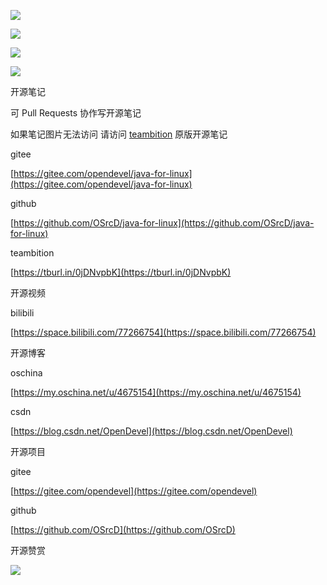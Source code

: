 ![](https://tcs.teambition.net/storage/3122df2cc736c4c344ac4e7aeb8e4dce6886?Signature=eyJhbGciOiJIUzI1NiIsInR5cCI6IkpXVCJ9.eyJBcHBJRCI6IjU5Mzc3MGZmODM5NjMyMDAyZTAzNThmMSIsIl9hcHBJZCI6IjU5Mzc3MGZmODM5NjMyMDAyZTAzNThmMSIsIl9vcmdhbml6YXRpb25JZCI6IiIsImV4cCI6MTYxNDAxMDUwNSwiaWF0IjoxNjEzNDA1NzA1LCJyZXNvdXJjZSI6Ii9zdG9yYWdlLzMxMjJkZjJjYzczNmM0YzM0NGFjNGU3YWViOGU0ZGNlNjg4NiJ9.1Vm-SBEFg1wCpZsKHgClhL_fFRsiJkUZyBw0cpW_pac&download=image.png "")

![](https://tcs.teambition.net/storage/3122204970cfd853411f5ca5d2d16a6c8c87?Signature=eyJhbGciOiJIUzI1NiIsInR5cCI6IkpXVCJ9.eyJBcHBJRCI6IjU5Mzc3MGZmODM5NjMyMDAyZTAzNThmMSIsIl9hcHBJZCI6IjU5Mzc3MGZmODM5NjMyMDAyZTAzNThmMSIsIl9vcmdhbml6YXRpb25JZCI6IiIsImV4cCI6MTYxNDAxMDUwNSwiaWF0IjoxNjEzNDA1NzA1LCJyZXNvdXJjZSI6Ii9zdG9yYWdlLzMxMjIyMDQ5NzBjZmQ4NTM0MTFmNWNhNWQyZDE2YTZjOGM4NyJ9.OplU7CyJy24Ea1XKTP_odM81WfCcGKA6cGYrjuolJVs&download=image.png "")

![](https://tcs.teambition.net/storage/3122bcd9a02db650dc5260c97a515c628683?Signature=eyJhbGciOiJIUzI1NiIsInR5cCI6IkpXVCJ9.eyJBcHBJRCI6IjU5Mzc3MGZmODM5NjMyMDAyZTAzNThmMSIsIl9hcHBJZCI6IjU5Mzc3MGZmODM5NjMyMDAyZTAzNThmMSIsIl9vcmdhbml6YXRpb25JZCI6IiIsImV4cCI6MTYxNDAxMDUwNSwiaWF0IjoxNjEzNDA1NzA1LCJyZXNvdXJjZSI6Ii9zdG9yYWdlLzMxMjJiY2Q5YTAyZGI2NTBkYzUyNjBjOTdhNTE1YzYyODY4MyJ9.LXJ8nkY4pw839RrQe1fUk31_DcUd87ewNKU_8ztwR2c&download=image.png "")

![](https://tcs.teambition.net/storage/3122861814f884e4dcd13edeb20c393f5cd3?Signature=eyJhbGciOiJIUzI1NiIsInR5cCI6IkpXVCJ9.eyJBcHBJRCI6IjU5Mzc3MGZmODM5NjMyMDAyZTAzNThmMSIsIl9hcHBJZCI6IjU5Mzc3MGZmODM5NjMyMDAyZTAzNThmMSIsIl9vcmdhbml6YXRpb25JZCI6IiIsImV4cCI6MTYxNDAxMDUwNSwiaWF0IjoxNjEzNDA1NzA1LCJyZXNvdXJjZSI6Ii9zdG9yYWdlLzMxMjI4NjE4MTRmODg0ZTRkY2QxM2VkZWIyMGMzOTNmNWNkMyJ9.tsoQjP1rkhe7SrMq5MRzDAlH6ylJCu2TSq7kpEFudRI&download=image.png "")







开源笔记

可 Pull Requests 协作写开源笔记

如果笔记图片无法访问 请访问 [teambition](https://tburl.in/0jDNvpbK) 原版开源笔记

gitee

[https://gitee.com/opendevel/java-for-linux](https://gitee.com/opendevel/java-for-linux)

github

[https://github.com/OSrcD/java-for-linux](https://github.com/OSrcD/java-for-linux)

teambition

[https://tburl.in/0jDNvpbK](https://tburl.in/0jDNvpbK)

开源视频

bilibili

[https://space.bilibili.com/77266754](https://space.bilibili.com/77266754)

开源博客

oschina

[https://my.oschina.net/u/4675154](https://my.oschina.net/u/4675154)

csdn

[https://blog.csdn.net/OpenDevel](https://blog.csdn.net/OpenDevel)

开源项目

gitee

[https://gitee.com/opendevel](https://gitee.com/opendevel)

github

[https://github.com/OSrcD](https://github.com/OSrcD)

开源赞赏

![](https://tcs.teambition.net/storage/3121aed56e96d914e1046f3b498b493ce232?Signature=eyJhbGciOiJIUzI1NiIsInR5cCI6IkpXVCJ9.eyJBcHBJRCI6IjU5Mzc3MGZmODM5NjMyMDAyZTAzNThmMSIsIl9hcHBJZCI6IjU5Mzc3MGZmODM5NjMyMDAyZTAzNThmMSIsIl9vcmdhbml6YXRpb25JZCI6IiIsImV4cCI6MTYxNDAxMDUwNSwiaWF0IjoxNjEzNDA1NzA1LCJyZXNvdXJjZSI6Ii9zdG9yYWdlLzMxMjFhZWQ1NmU5NmQ5MTRlMTA0NmYzYjQ5OGI0OTNjZTIzMiJ9.iulRecPMXEkLIfMy_FsNbGr4VQ5YQHibkL8uFwgpRew&download=image.png "")

